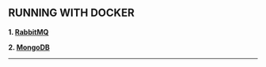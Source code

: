 RUNNING WITH DOCKER
---------------------------------------------------------------------------------------------------------

**1. [RabbitMQ](./rabbitmq/README.md)**

**2. [MongoDB](./mongodb/README.md)**

---------------------------------------------------------------------------------------------------------

